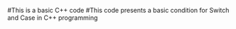 #This is a basic C++ code 
#This code presents a basic condition for Switch and Case in C++ programming 
